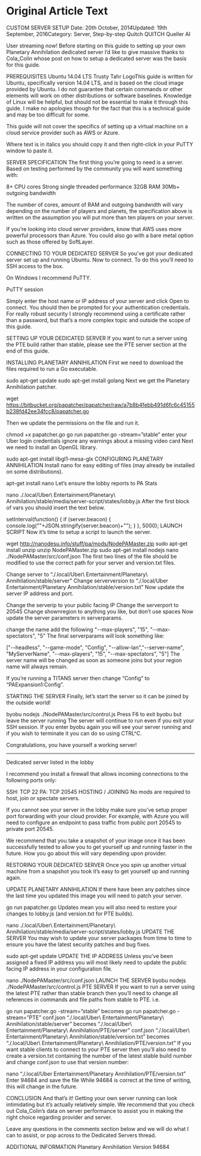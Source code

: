 # Original Article Text

CUSTOM SERVER SETUP
Date: 20th October, 2014Updated: 19th September, 2016Category: Server, Step-by-step
Quitch
QUITCH
Queller AI
   
User streaming now!
Before starting on this guide to setting up your own Planetary Annihilation dedicated server I’d like to give massive thanks to Cola_Colin whose post on how to setup a dedicated server was the basis for this guide.

PREREQUISITES
Ubuntu 14.04 LTS Trusty Tahr LogoThis guide is written for Ubuntu, specifically version 14.04 LTS, and is based on the cloud image provided by Ubuntu. I do not guarantee that certain commands or other elements will work on other distributions or software baselines. Knowledge of Linux will be helpful, but should not be essential to make it through this guide. I make no apologies though for the fact that this is a technical guide and may be too difficult for some.

This guide will not cover the specifics of setting up a virtual machine on a cloud service provider such as AWS or Azure.

Where text is in italics you should copy it and then right-click in your PuTTY window to paste it.

SERVER SPECIFICATION
The first thing you’re going to need is a server. Based on testing performed by the community you will want something with:

8+ CPU cores
Strong single threaded performance
32GB RAM
30Mb+ outgoing bandwidth

The number of cores, amount of RAM and outgoing bandwidth will vary depending on the number of players and planets, the specification above is written on the assumption you will put more than ten players on your server.

If you’re looking into cloud server providers, know that AWS uses more powerful processors than Azure. You could also go with a bare metal option such as those offered by SoftLayer.

CONNECTING TO YOUR DEDICATED SERVER
So you’ve got your dedicated server set up and running Ubuntu. Now to connect. To do this you’ll need to SSH access to the box.

On Windows I recommend PuTTY.

PuTTY session

Simply enter the host name or IP address of your server and click Open to connect. You should then be prompted for your authentication credentials. For really robust security I strongly recommend using a certificate rather than a password, but that’s a more complex topic and outside the scope of this guide.

SETTING UP YOUR DEDICATED SERVER
If you want to run a server using the PTE build rather than stable, please see the PTE server section at the end of this guide.

INSTALLING PLANETARY ANNIHILATION
First we need to download the files required to run a Go executable.

sudo apt-get update
sudo apt-get install golang
Next we get the Planetary Annihilation patcher.

wget https://bitbucket.org/papatcher/papatcher/raw/a7b8b4febb491d6fc6c45155b238fd42ee34fcc8/papatcher.go

Then we update the permissions on the file and run it.

chmod +x papatcher.go
go run papatcher.go -stream=”stable”
enter your Uber login credentials
ignore any warnings about a missing video card
Next we need to install an OpenGL library.

sudo apt-get install libgl1-mesa-glx
CONFIGURING PLANETARY ANNIHILATION
Install nano for easy editing of files (may already be installed on some distributions).

apt-get install nano
Let’s ensure the lobby reports to PA Stats

nano ./.local/Uber\ Entertainment/Planetary\ Annihilation/stable/media/server-script/states/lobby.js
After the first block of vars you should insert the text below.

setInterval(function() {
if (server.beacon) {
console.log("<BACON>"+JSON.stringify(server.beacon)+"</BACON>");
}
}, 5000);
LAUNCH SCRIPT
Now it’s time to setup a script to launch the server.

wget http://nanodesu.info/stuff/pa/mods/NodePAMaster.zip
sudo apt-get install unzip
unzip NodePAMaster.zip
sudo apt-get install nodejs
nano ./NodePAMaster/src/conf.json
The first two lines of the file should be modified to use the correct path for your server and version.txt files.

Change server to “./.local/Uber\ Entertainment/Planetary\ Annihilation/stable/server”
Change serverversion to “./.local/Uber Entertainment/Planetary Annihilation/stable/version.txt”
Now update the server IP address and port.

Change the serverip to your public facing IP
Change the serverport to 20545
Change shownregion to anything you like, but don’t use spaces
Now update the server parameters in serverparams.

change the name
add the following
"--max-players", "15", "--max-spectators", "5"
The final serverparams will look something like:

["--headless", "--game-mode", "Config", "--allow-lan","--server-name", "MyServerName", "--max-players", "15", "--max-spectators", "5"]
The server name will be changed as soon as someone joins but your region name will always remain.

If you’re running a TITANS server then change “Config” to “PAExpansion1:Config”.

STARTING THE SERVER
Finally, let’s start the server so it can be joined by the outside world!

byobu
nodejs ./NodePAMaster/src/control.js
Press F6 to exit byobu but leave the server running
The server will continue to run even if you exit your SSH session. If you enter byobu again you will see your server running and if you wish to terminate it you can do so using CTRL^C.

Congratulations, you have yourself a working server!

-----

Dedicated server listed in the lobby

I recommend you install a firewall that allows incoming connections to the following ports only:

SSH: TCP 22
PA: TCP 20545
HOSTING / JOINING
No mods are required to host, join or spectate servers.

If you cannot see your server in the lobby make sure you’ve setup proper port forwarding with your cloud provider. For example, with Azure you will need to configure an endpoint to pass traffic from public port 20545 to private port 20545.

We recommend that you take a snapshot of your image once it has been successfully tested to allow you to get yourself up and running faster in the future. How you go about this will vary depending upon provider.

RESTORING YOUR DEDICATED SERVER
Once you spin up another virtual machine from a snapshot you took it’s easy to get yourself up and running again.

UPDATE PLANETARY ANNIHILATION
If there have been any patches since the last time you updated this image you will need to patch your server.

go run papatcher.go
Updates mean you will also need to restore your changes to lobby.js (and version.txt for PTE builds).

nano ./.local/Uber\ Entertainment/Planetary\ Annihilation/stable/media/server-script/states/lobby.js
UPDATE THE SERVER
You may wish to update your server packages from time to time to ensure you have the latest security patches and bug fixes.

sudo apt-get update
UPDATE THE IP ADDRESS
Unless you’ve been assigned a fixed IP address you will most likely need to update the public facing IP address in your configuration file.

nano ./NodePAMaster/src/conf.json
LAUNCH THE SERVER
byobu
nodejs ./NodePAMaster/src/control.js
PTE SERVER
If you want to run a server using the latest PTE rather than stable branch then you’ll need to change all references in commands and file paths from stable to PTE. i.e.

go run papatcher.go -stream=”stable” becomes go run papatcher.go -stream=”PTE”
conf.json “./.local/Uber\ Entertainment/Planetary\ Annihilation/stable/server” becomes “./.local/Uber\ Entertainment/Planetary\ Annihilation/PTE/server”
conf.json “./.local/Uber\ Entertainment/Planetary\ Annihilation/stable/version.txt” becomes “./.local/Uber\ Entertainment/Planetary\ Annihilation/PTE/version.txt”
If you want stable clients to connect to your PTE server then you’ll also need to create a version.txt containing the number of the latest stable build number and change conf.json to use that version number:

nano “./.local/Uber Entertainment/Planetary Annihilation/PTE/version.txt”
Enter 94684 and save the file
While 94684 is correct at the time of writing, this will change in the future.

CONCLUSION
And that’s it! Getting your own server running can look intimidating but it’s actually relatively simple. We recommend that you check out Cola_Colin’s data on server performance to assist you in making the right choice regarding provider and server.

Leave any questions in the comments section below and we will do what I can to assist, or pop across to the Dedicated Servers thread.

ADDITIONAL INFORMATION
Planetary Annihilation Version
94684